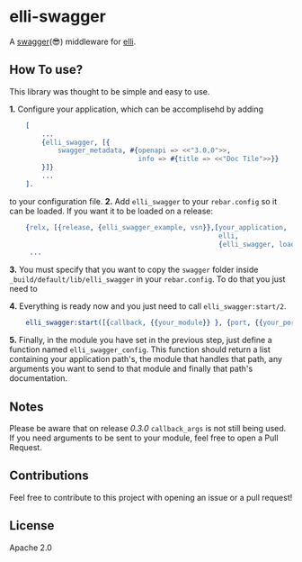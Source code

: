 elli-swagger
=====

A [swagger](https://swagger.io/)(😎) middleware for [elli](https://github.com/elli-lib/elli).

How To use?
---
This library was thought to be simple and easy to use.

**1.** Configure your application, which can be accomplisehd by adding

```erl
    [
        ...
        {elli_swagger, [{
            swagger_metadata, #{openapi => <<"3.0.0">>,
                                info => #{title => <<"Doc Tile">>}}
        }]}
        ...
    ].
```
to your configuration file.
**2.** Add `elli_swagger` to your `rebar.config` so it can be loaded. If you want it to be loaded on a release:
```erl
    {relx, [{release, {elli_swagger_example, vsn}},[your_application,
                                                    elli,
                                                    {elli_swagger, load}]]}
     ...
```
**3.** You must specify that you want to copy the `swagger` folder inside `_build/default/lib/elli_swagger` in your `rebar.config`. To do that you just need to


**4.** Everything is ready now and you just need to call `elli_swagger:start/2`.
```erl
    elli_swagger:start([{callback, {{your_module}} }, {port, {{your_port}} }])
```

**5.** Finally, in the module you have set in the previous step, just define a function named `elli_swagger_config`. This function should return a list containing your application path's, the module that handles that path, any arguments you want to send to that module and finally that path's documentation.

Notes
---
Please be aware that on release _0.3.0_  `callback_args` is not still being used. If you need arguments to be sent to your module, feel free to open a Pull Request.

Contributions
---
Feel free to contribute to this project with opening an issue or a pull request!

License
---
Apache 2.0
